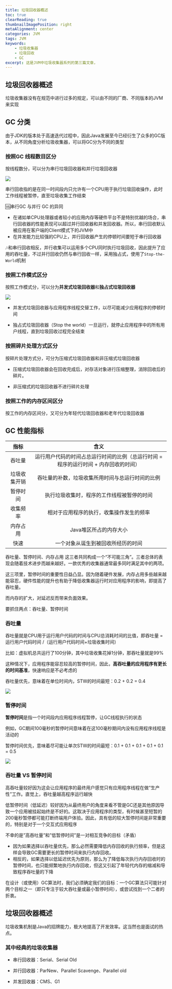 ```yaml
---
title: 垃圾回收器概述
toc: true
clearReading: true
thumbnailImagePosition: right
metaAlignment: center
categories: JVM
tags: JVM
keywords: 
    - 垃圾收集器
    - 垃圾回收
    - GC
excerpt: 这是JVM中垃圾收集器系列的第三篇文章，
---
```


## 垃圾回收器概述

垃圾收集器没有在规范中进行过多的规定，可以由不同的厂商、不同版本的JVM来实现

## GC 分类

由于JDK的版本处于高速迭代过程中，因此Java发展至今已经衍生了众多的GC版本，从不同角度分析垃圾收集器，可以将GC分为不同的类型

### 按照GC 线程数目区分

按线程数分，可以分为串行垃圾回收器和并行垃圾回收器

![](https://gitee.com/mingchaohu/blog-image/raw/master/image/线程数区分垃圾回收器.png)

串行回收指的是在同一时间段内只允许有一个CPU用于执行垃圾回收操作，此时工作线程被暂停，直至垃圾收集工作结束

:vs:串行GC 与并行 GC 的异同

- 在诸如单CPU处理器或者较小的应用内存等硬件平台不是特别优越的场合，串行回收器的性能表现可以超过并行回收器和并发回收器。所以，串行回收默认被应用在客户端的Client模式下的JVM中
- 在并发能力比较强的CPU上，并行回收器产生的停顿时间要短于串行回收器

:notes:和串行回收相反，并行收集可以运用多个CPU同时执行垃圾回收，因此提升了应用的吞吐量，不过并行回收仍然与串行回收一样，采用独占式，使用了`Stop-the-World`机制

### 按照工作模式区分

按照工作模式分，可以分为**并发式垃圾回收器**和**独占式垃圾回收器**

![](https://gitee.com/mingchaohu/blog-image/raw/master/image/不同工作模式下的垃圾回收器.png)

- 并发式垃圾回收器与应用程序线程交替工作，以尽可能减少应用程序的停顿时间

- 独占式垃圾回收器（Stop the world）一旦运行，就停止应用程序中的所有用户线程，直到垃圾回收过程完全结束

### 按照碎片处理方式区分

按碎片处理方式分，可分为压缩式垃圾回收器和非压缩式垃圾回收器

- 压缩式垃圾回收器会在回收完成后，对存活对象进行压缩整理，消除回收后的碎片。

- 非压缩式的垃圾回收器不进行碎片处理

### 按照工作的内存区间区分

按工作的内存区间分，又可分为年轻代垃圾回收器和老年代垃圾回收器

## GC 性能指标

|     指标     |                             含义                             |
| :----------: | :----------------------------------------------------------: |
|    吞吐量    | 运行用户代码的时间占总运行时间的比例（总运行时间 = 程序的运行时间 + 内存回收的时间） |
| 垃圾收集开销 |       吞吐量的补数，垃圾收集所用时间与总运行时间的比例       |
|   暂停时间   |          执行垃圾收集时，程序的工作线程被暂停的时间          |
|   收集频率   |           相对于应用程序的执行，收集操作发生的频率           |
|   内存占用   |                    Java堆区所占的内存大小                    |
|     快速     |              一个对象从诞生到被回收所经历的时间              |

吞吐量、暂停时间、内存占用 这三者共同构成一个“不可能三角”。三者总体的表现会随着技术进步而越来越好。一款优秀的收集器通常最多同时满足其中的两项。

这三项里，暂停时间的重要性日益凸显。因为随着硬件发展，内存占用多些越来越能容忍，硬件性能的提升也有助于降低收集器运行时对应用程序的影响，即提高了吞吐量。

而内存的扩大，对延迟反而带来负面效果。

要抓住两点：吞吐量、暂停时间

### 吞吐量

吞吐量就是CPU用于运行用户代码的时间与CPU总消耗时间的比值，即吞吐量 = 运行用户代码时间 /（运行用户代码时间+垃圾收集时间）

比如：虚拟机总共运行了100分钟，其中垃圾收集花掉1分钟，那吞吐量就是99%

这种情况下，应用程序能容忍较高的暂停时间，因此，**高吞吐量的应用程序有更长的时间基准**，快速响应是不必考虑的

吞吐量优先，意味着在单位时间内，STW的时间最短：0.2 + 0.2 = 0.4

![](https://gitee.com/mingchaohu/blog-image/raw/master/image/高吞吐量.png)

### 暂停时间

**暂停时间**是指一个时间段内应用程序线程暂停，让GC线程执行的状态

例如，GC期间100毫秒的暂停时间意味着在这100毫秒期间内没有应用程序线程是活动的

暂停时间优先，意味着尽可能让单次STW的时间最短：0.1 + 0.1 + 0.1 + 0.1 + 0.1 = 0.5

![](https://gitee.com/mingchaohu/blog-image/raw/master/image/暂停时间.png)

### 吞吐量 VS 暂停时间

高吞吐量较好因为这会让应用程序的最终用户感觉只有应用程序线程在做“生产性”工作。直觉上，吞吐量越高程序运行越快

低暂停时间（低延迟）较好因为从最终用户的角度来看不管是GC还是其他原因导致一个应用被挂起始终是不好的。这取决于应用程序的类型，有时候甚至短暂的200毫秒暂停都可能打断终端用户体验。因此，具有低的较大暂停时间是非常重要的，特别是对于一个交互式应用程序

不幸的是”高吞吐量”和”低暂停时间”是一对相互竞争的目标（矛盾）

- 因为如果选择以吞吐量优先，那么必然需要降低内存回收的执行频率，但是这样会导致GC需要更长的暂停时间来执行内存回收。
- 相反的，如果选择以低延迟优先为原则，那么为了降低每次执行内存回收时的暂停时间，也只能频繁地执行内存回收，但这又引起了年轻代内存的缩减和导致程序吞吐量的下降

在设计（或使用）GC算法时，我们必须确定我们的目标：一个GC算法只可能针对两个目标之一（即只专注于较大吞吐量或最小暂停时间），或尝试找到一个二者的折衷。

## 垃圾回收器概述

垃圾收集机制是Java的招牌能力，极大地提高了开发效率。这当然也是面试的热点。

### 其中经典的垃圾收集器

- 串行回收器：Serial、Serial Old

- 并行回收器：ParNew、Parallel Scavenge、Parallel old

- 并发回收器：CMS、G1

